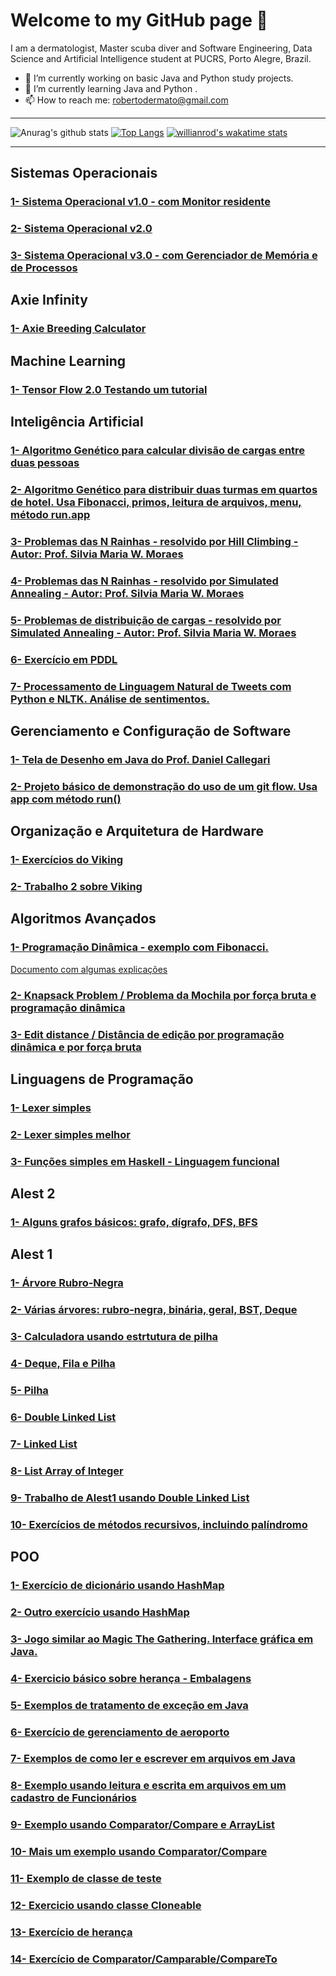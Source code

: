 # Welcome to my GitHub page 👋

I am a dermatologist, Master scuba diver and Software Engineering, Data Science and Artificial Intelligence student at PUCRS, Porto Alegre, Brazil.

- 🔭 I’m currently working on basic Java and Python study projects.
- 🌱 I’m currently learning Java and Python .
- 📫 How to reach me: robertodermato@gmail.com

---
![Anurag's github stats](https://github-readme-stats.vercel.app/api?username=robertodermato&theme=vue&hide=prs,issues&show_icons=true)
[![Top Langs](https://github-readme-stats.vercel.app/api/top-langs/?username=robertodermato&layout=compact)](https://github.com/anuraghazra/github-readme-stats)
[![willianrod's wakatime stats](https://github-readme-stats.vercel.app/api/wakatime?username=robertodermato)](https://github.com/anuraghazra/github-readme-stats)

---
## Sistemas Operacionais
### [1- Sistema Operacional v1.0 - com Monitor residente](https://github.com/robertodermato/sisopvm)
### [2- Sistema Operacional v2.0](https://github.com/robertodermato/Monitor2)
### [3- Sistema Operacional v3.0 - com Gerenciador de Memória e de Processos](https://github.com/robertodermato/monitor3/blob/master/src/Sistema.java)

## Axie Infinity
### [1- Axie Breeding Calculator](https://github.com/robertodermato/AxieBreedCalculator)

## Machine Learning
### [1- Tensor Flow 2.0 Testando um tutorial](https://github.com/robertodermato/teste)

## Inteligência Artificial
### [1- Algoritmo Genético para calcular divisão de cargas entre duas pessoas](https://github.com/robertodermato/algoritmo_genetico_cargas)
### [2- Algoritmo Genético para distribuir duas turmas em quartos de hotel. Usa Fibonacci, primos, leitura de arquivos, menu, método run.app](https://github.com/robertodermato/algoritmo_genetico_alunos)
### [3- Problemas das N Rainhas - resolvido por Hill Climbing - Autor: Prof. Silvia Maria W. Moraes](https://github.com/robertodermato/hill_climbing_n_rainhas_silvia)
### [4- Problemas das N Rainhas - resolvido por Simulated Annealing - Autor: Prof. Silvia Maria W. Moraes](https://github.com/robertodermato/simulated_annealing_n_rainhas_silvia)
### [5- Problemas de distribuição de cargas - resolvido por Simulated Annealing - Autor: Prof. Silvia Maria W. Moraes](https://github.com/robertodermato/Distribuicao_de_Cargas_simulated_annealing_silvia)
### [6- Exercício em PDDL](https://github.com/robertodermato/PDDL)
### [7- Processamento de Linguagem Natural de Tweets com Python e NLTK. Análise de sentimentos.](https://github.com/robertodermato/nltk)

## Gerenciamento e Configuração de Software
### [1- Tela de Desenho em Java do Prof. Daniel Callegari](https://github.com/robertodermato/TelaDesenho.git)
### [2- Projeto básico de demonstração do uso de um git flow. Usa app com método run()](https://github.com/GabrieRabelo/ja-chegou)

## Organização e Arquitetura de Hardware
### [1- Exercícios do Viking](https://github.com/robertodermato/ExerciciosSimuladorViking.git)
### [2- Trabalho 2 sobre Viking](https://github.com/robertodermato/T2OrgArq.git)

## Algoritmos Avançados
### [1- Programação Dinâmica - exemplo com Fibonacci.](https://github.com/robertodermato/ProgramacaoDinamica.git)
[Documento com algumas explicações](https://docs.google.com/document/d/1RNHlz1javJCIgI9wuwG7zFeHW3GPtgcc5vWcO7qAI9c/edit?usp=sharing)
### [2- Knapsack Problem / Problema da Mochila por força bruta e programação dinâmica](https://github.com/robertodermato/KnapsackProblem.git)
### [3- Edit distance / Distância de edição por programação dinâmica e por força bruta](https://github.com/robertodermato/DistanciaDeEdicao.git)

## Linguagens de Programação
### [1- Lexer simples](https://github.com/robertodermato/Lexer.git)
### [2- Lexer simples melhor](https://github.com/LucasGCardoso/interpreter/blob/master/src/src/Interpreter.java)
### [3- Funções simples em Haskell - Linguagem funcional](https://github.com/LucasGCardoso/HaskellSimpleFunctions)

## Alest 2
### [1- Alguns grafos básicos: grafo, dígrafo, DFS, BFS](https://github.com/robertodermato/BasicGraphsAlfa.git)

## Alest 1
### [1- Árvore Rubro-Negra](https://github.com/robertodermato/arvoreRubroNegra.git)
### [2- Várias árvores: rubro-negra, binária, geral, BST, Deque](https://github.com/robertodermato/Trees.git)
### [3- Calculadora usando estrtutura de pilha](https://github.com/robertodermato/CalculadoraPilha.git)
### [4- Deque, Fila e Pilha](https://github.com/robertodermato/FilaQueue.git)
### [5- Pilha](https://github.com/robertodermato/pilha.git)
### [6- Double Linked List](https://github.com/robertodermato/DoublyLinkedListProfessora.git)
### [7- Linked List](https://github.com/robertodermato/listaEncadeada.git)
### [8- List Array of Integer](https://github.com/robertodermato/ListAarrayOfInteger.git)
### [9- Trabalho de Alest1 usando Double Linked List](https://github.com/robertodermato/Trabalho1Alest.git)
### [10- Exercícios de métodos recursivos, incluindo palíndromo](https://github.com/robertodermato/recursivos.git)

## POO
### [1- Exercício de dicionário usando HashMap](https://github.com/robertodermato/exercicioDicionario.git)
### [2- Outro exercício usando HashMap](https://github.com/robertodermato/ColecoesDic.git)
### [3- Jogo similar ao Magic The Gathering. Interface gráfica em Java.](https://github.com/robertodermato/JogoCartasProfe.git)
### [4- Exercicio básico sobre herança - Embalagens](https://github.com/robertodermato/Embalagens.git)
### [5- Exemplos de tratamento de exceção em Java](https://github.com/robertodermato/AulaExcecaoPoo.git)
### [6- Exercício de gerenciamento de aeroporto](https://github.com/robertodermato/aeroportoPoo.git)
### [7- Exemplos de como ler e escrever em arquivos em Java](https://github.com/robertodermato/streams.git)
### [8- Exemplo usando leitura e escrita em arquivos em um cadastro de Funcionários](https://github.com/robertodermato/AppFuncionariosStreams.git)
### [9- Exemplo usando Comparator/Compare e ArrayList](https://github.com/robertodermato/cadastroDeFuncionarios.git)
### [10- Mais um exemplo usando Comparator/Compare](https://github.com/robertodermato/AcmeAir.git)
### [11- Exemplo de classe de teste](https://github.com/robertodermato/triangulo.git)
### [12- Exercicio usando classe Cloneable](https://github.com/robertodermato/Telefonia.git)
### [13- Exercício de herança](https://github.com/robertodermato/Funcionario.git)
### [14- Exercício de Comparator/Camparable/CompareTo](https://github.com/robertodermato/testeInterface2.git)







